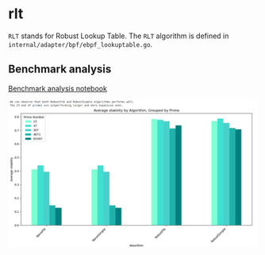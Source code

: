 # rlt

`RLT` stands for Robust Lookup Table.
The `RLT` algorithm is defined in `internal/adapter/bpf/ebpf_lookuptable.go`.

## Benchmark analysis

[Benchmark analysis notebook](./benchmark_analysis.ipynb)

![benchmark analysis bar chart](./rlt-algorithm-benchmark-result.png)

